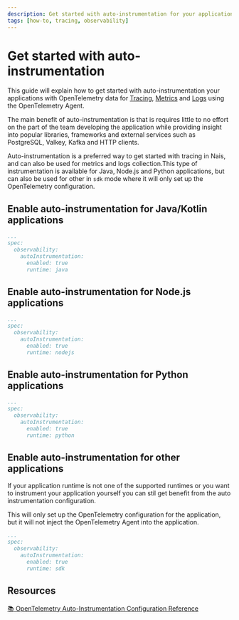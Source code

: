 ```yaml
---
description: Get started with auto-instrumentation for your applications with OpenTelemetry data for Tracing, Metrics and Logs using the OpenTelemetry Agent.
tags: [how-to, tracing, observability]
---
```


# Get started with auto-instrumentation

This guide will explain how to get started with auto-instrumentation your applications with OpenTelemetry data for [Tracing](../tracing/README.md), [Metrics](../metrics/README.md) and [Logs](../logging/README.md) using the OpenTelemetry Agent.

The main benefit of auto-instrumentation is that is requires little to no effort on the part of the team developing the application while providing insight into popular libraries, frameworks and external services such as PostgreSQL, Valkey, Kafka and HTTP clients.

Auto-instrumentation is a preferred way to get started with tracing in Nais, and can also be used for metrics and logs collection.This type of instrumentation is available for Java, Node.js and Python applications, but can also be used for other in `sdk` mode where it will only set up the OpenTelemetry configuration.

## Enable auto-instrumentation for Java/Kotlin applications

```yaml
...
spec:
  observability:
    autoInstrumentation:
      enabled: true
      runtime: java
```

## Enable auto-instrumentation for Node.js applications

```yaml
...
spec:
  observability:
    autoInstrumentation:
      enabled: true
      runtime: nodejs
```

## Enable auto-instrumentation for Python applications

```yaml
...
spec:
  observability:
    autoInstrumentation:
      enabled: true
      runtime: python
```

## Enable auto-instrumentation for other applications

If your application runtime is not one of the supported runtimes or you want to instrument your application yourself you can stil get benefit from the auto instrumentation configuration.

This will only set up the OpenTelemetry configuration for the application, but it will not inject the OpenTelemetry Agent into the application.

```yaml
...
spec:
  observability:
    autoInstrumentation:
      enabled: true
      runtime: sdk
```

## Resources

[:books: OpenTelemetry Auto-Instrumentation Configuration Reference](../reference/auto-config.md)
